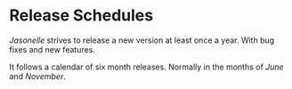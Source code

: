 # Release Schedules

*Jasonelle* strives to release a new version at least
once a year. With bug fixes and new features.

It follows a calendar of six month releases. Normally
in the months of *June* and *November*.